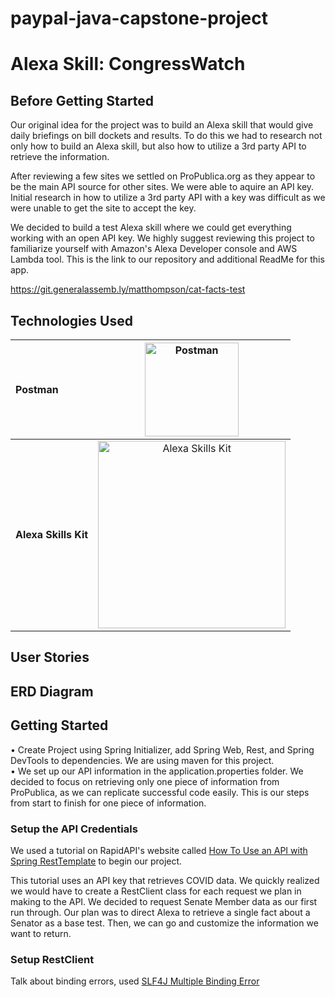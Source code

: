 # paypal-java-capstone-project

# Alexa Skill: CongressWatch

## Before Getting Started

Our original idea for the project was to build an Alexa skill that would give daily briefings on bill dockets and
results. To do this we had to research not only how to build an Alexa skill, but also how to utilize a 3rd party API to retrieve
the information.  

After reviewing a few sites we settled on ProPublica.org as they appear to be the main API source for other sites. We
were able to aquire an API key. Initial research in how to utilize a 3rd party API with a key was difficult as we were unable to get the site to accept
the key.  

We decided to build a test Alexa skill where we could get everything working with an open API key. We highly suggest reviewing this project to familiarize yourself with Amazon's Alexa Developer console and AWS Lambda tool. This is the link to our repository and additional ReadMe for this app.

https://git.generalassemb.ly/matthompson/cat-facts-test

## Technologies Used
| Postman | <img src="https://www.postman.com/assets/logos/postman-logo-stacked.svg" alt="Postman" width="150"/> |
| :------- | :-------: |
| __Alexa Skills Kit__ | <img src="https://d3ogm7ac91k97u.cloudfront.net/content/dam/alexa/alexa-brand-guidelines-2021-refresh-/Alexa_Logo_RGB_BLUE.png" alt="Alexa Skills Kit" width="300"/> |





## User Stories

## ERD Diagram

## Getting Started
• Create Project using Spring Initializer, add Spring Web, Rest, and Spring DevTools to dependencies. We are using maven for this project.  
• We set up our API information in the application.properties folder. We decided to focus on retrieving only one piece of information from ProPublica, as we can replicate successful code easily. This is our steps from start to finish for one piece of information. 

### Setup the API Credentials
We used a tutorial on RapidAPI's website called [How To Use an API with Spring RestTemplate](https://rapidapi.com/blog/how-to-use-an-api-with-spring-resttemplate/) to begin our project. 

This tutorial uses an API key that retrieves COVID data. We quickly realized we would have to create a RestClient class for each request we plan in making to the API. We decided to request Senate Member data as our first run through. Our plan was to direct Alexa to retrieve a single fact about a Senator as a base test. Then, we can go and customize the information we want to return. 

### Setup RestClient
Talk about binding errors, used [SLF4J Multiple Binding Error](http://www.slf4j.org/codes.html#multiple_bindings) 
